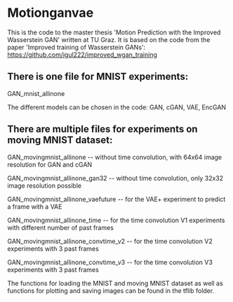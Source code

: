 # Motionganvae

This is the code to the master thesis 'Motion Prediction with the Improved Wasserstein GAN' written at TU Graz. It is based on the code from the paper 'Improved training of Wasserstein GANs': https://github.com/igul222/improved_wgan_training

## There is one file for MNIST experiments:

GAN_mnist_allinone

The different models can be chosen in the code: GAN, cGAN, VAE, EncGAN

## There are multiple files for experiments on moving MNIST dataset:

GAN_movingmnist_allinone  -- without time convolution, with 64x64 image resolution for GAN and cGAN

GAN_movingmnist_allinone_gan32  -- without time convolution, only 32x32 image resolution possible

GAN_movingmnist_allinone_vaefuture  -- for the VAE+ experiment to predict a frame with a VAE

GAN_movingmnist_allinone_time  -- for the time convolution V1 experiments with different number of past frames

GAN_movingmnist_allinone_convtime_v2  -- for the time convolution V2 experiments with 3 past frames

GAN_movingmnist_allinone_convtime_v3  -- for the time convolution V3 experiments with 3 past frames


The functions for loading the MNIST and moving MNIST dataset as well as functions for plotting and saving images can be found in the tflib folder.
